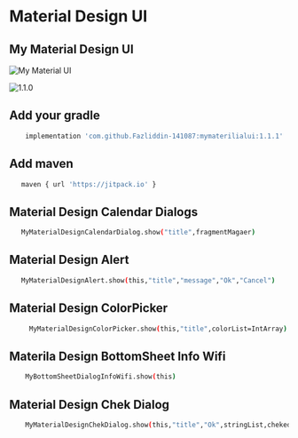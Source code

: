 # Material Design UI 

## My Material Design UI 

![My Material UI](https://img.shields.io/appveyor/build/Fazliddin-141087/mymaterialui)

![1.1.0](https://img.shields.io/github/pipenv/locked/dependency-version/Fazliddin-141087/mymaterialui/dev/uz.mobiler.mymaterialdesignui)

## Add your gradle

```bash
    implementation 'com.github.Fazliddin-141087:mymaterilialui:1.1.1'
 ```
## Add maven

```bash
   maven { url 'https://jitpack.io' } 
```
## Material Design Calendar Dialogs 

```bash
   MyMaterialDesignCalendarDialog.show("title",fragmentMagaer) 
 ```
 ## Material Design Alert
 
 ```bash
    MyMaterialDesignAlert.show(this,"title","message","Ok","Cancel")
 ```
    
  ## Material Design ColorPicker
    
 ```bash
      MyMaterialDesignColorPicker.show(this,"title",colorList=IntArray)
  ```

## Materila Design BottomSheet Info Wifi

```bash
    MyBottomSheetDialogInfoWifi.show(this)
```

## Material Design Chek Dialog

```bash
    MyMaterialDesignChekDialog.show(this,"title","Ok",stringList,chekedItem:Int)
```

